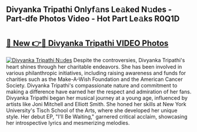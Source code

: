 ## Divyanka Tripathi Onlyf𝚊ns Le𝚊ked N𝚞des - Part-dfe Photos Video - Hot Part Le𝚊ks R0Q1D

# <h2><a href="http://ab84043.deff.icu/?id=Divyanka+Tripathi">🔗 New 👉🔴 Divyanka Tripathi VIDEO Photos</a></h2>

[![Divyanka Tripathi N𝚞des](https://i.imgur.com/rIISA9y.gif)](http://ab84043.deff.icu/?id=Divyanka+Tripathi)
Despite the controversies, Divyanka Tripathi's heart shines through her charitable endeavors. She has been involved in various philanthropic initiatives, including raising awareness and funds for charities such as the Make-A-Wish Foundation and the American Cancer Society. Divyanka Tripathi's compassionate nature and commitment to making a difference have earned her the respect and admiration of her fans. Divyanka Tripathi began her musical journey at a young age, influenced by artists like Joni Mitchell and Elliott Smith. She honed her skills at New York University's Tisch School of the Arts, where she developed her unique style. Her debut EP, "I'll Be Waiting," garnered critical acclaim, showcasing her introspective lyrics and mesmerizing melodies.
